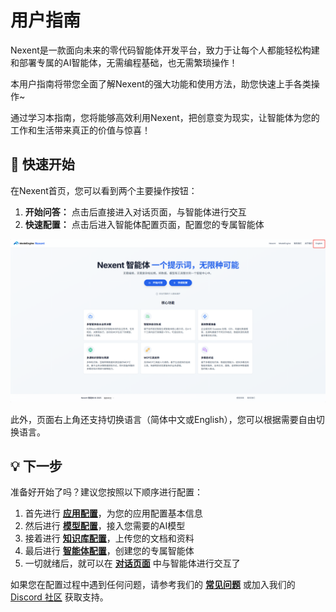 # 用户指南

Nexent是一款面向未来的零代码智能体开发平台，致力于让每个人都能轻松构建和部署专属的AI智能体，无需编程基础，也无需繁琐操作！

本用户指南将带您全面了解Nexent的强大功能和使用方法，助您快速上手各类操作~

通过学习本指南，您将能够高效利用Nexent，把创意变为现实，让智能体为您的工作和生活带来真正的价值与惊喜！

## 🚀 快速开始

在Nexent首页，您可以看到两个主要操作按钮：

1. **开始问答：** 点击后直接进入对话页面，与智能体进行交互
2. **快速配置：** 点击后进入智能体配置页面，配置您的专属智能体

![首页页面](./assets/app/homepage.png)

此外，页面右上角还支持切换语言（简体中文或English），您可以根据需要自由切换语言。


## 💡 下一步

准备好开始了吗？建议您按照以下顺序进行配置：

1. 首先进行 **[应用配置](./app-settings)**，为您的应用配置基本信息
2. 然后进行 **[模型配置](./model-settings)**，接入您需要的AI模型
3. 接着进行 **[知识库配置](./knowledge-base)**，上传您的文档和资料
4. 最后进行 **[智能体配置](./agent-settings)**，创建您的专属智能体
5. 一切就绪后，就可以在 **[对话页面](./chat-interface)** 中与智能体进行交互了

如果您在配置过程中遇到任何问题，请参考我们的 **[常见问题](../getting-started/faq)** 或加入我们的 [Discord 社区](https://discord.gg/tb5H3S3wyv) 获取支持。 